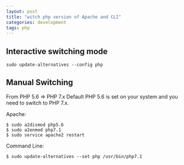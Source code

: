 ```yaml
---
layout: post
title: "witch php version of Apache and CLI"
categories: development
tags: php
---
```


## Interactive switching mode
```
sudo update-alternatives --config php
```

## Manual Switching
From PHP 5.6 => PHP 7.x
Default PHP 5.6 is set on your system and you need to switch to PHP 7.x.

Apache:

```
$ sudo a2dismod php5.6
$ sudo a2enmod php7.1
$ sudo service apache2 restart
```

Command Line:

```
$ sudo update-alternatives --set php /usr/bin/php7.1
```